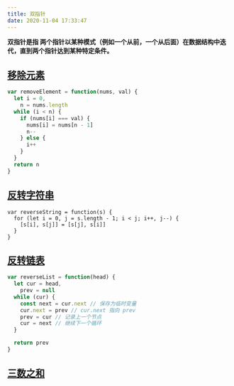 ```yaml
---
title: 双指针
date: 2020-11-04 17:33:47
---
```


**双指针是指 两个指针以某种模式（例如一个从前，一个从后面）在数据结构中迭代，直到两个指针达到某种特定条件。**

## [移除元素](https://leetcode-cn.com/problems/remove-element/submissions/)

```js
var removeElement = function(nums, val) {
  let i = 0,
    n = nums.length
  while (i < n) {
    if (nums[i] === val) {
      nums[i] = nums[n - 1]
      n--
    } else {
      i++
    }
  }
  return n
}
```

## [反转字符串](https://leetcode-cn.com/problems/reverse-string/)

```JS
var reverseString = function(s) {
  for (let i = 0, j = s.length - 1; i < j; i++, j--) {
    [s[i], s[j]] = [s[j], s[i]]
  }
}
```

## [反转链表](https://leetcode-cn.com/problems/fan-zhuan-lian-biao-lcof/submissions/)

```js
var reverseList = function(head) {
  let cur = head,
    prev = null
  while (cur) {
    const next = cur.next // 保存为临时变量
    cur.next = prev // cur.next 指向 prev
    prev = cur // 记录上一个节点
    cur = next // 继续下一个循环
  }

  return prev
}
```

## [三数之和](https://leetcode-cn.com/problems/3sum/)

